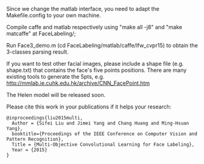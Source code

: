 Since we change the matlab interface, you need to adapt the Makefile.config to your own machine.

Compile caffe and matlab respectively using "make all -j8" and "make matcaffe" at FaceLabeling/;

Run Face3_demo.m (cd FaceLabeling/matlab/caffe/lfw_cvpr15) to obtain the 3-classes parsing result. 

If you want to test other facial images, please include a shape file (e.g. shape.txt) that contains the face's five points positions. 
There are many existing tools to generate the 5pts, e.g. http://mmlab.ie.cuhk.edu.hk/archive/CNN_FacePoint.htm

The Helen model will be released soon.

Please cite this work in your publications if it helps your research:

    @inproceedings{liu2015multi,
      Author = {Sifei Liu and Jimei Yang and Chang Huang and Ming-Hsuan Yang},
      booktitle={Proceedings of the IEEE Conference on Computer Vision and Pattern Recognition},
      Title = {Multi-Objective Convolutional Learning for Face Labeling},
      Year = {2015}
    }